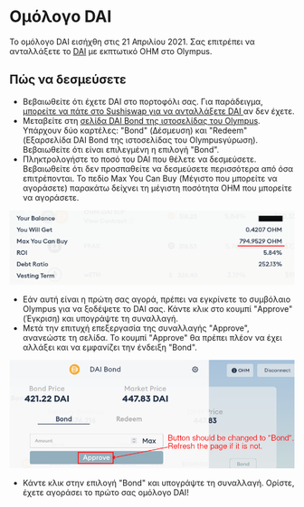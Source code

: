 # Ομόλογο DAI

Το ομόλογο DAI εισήχθη στις 21 Απριλίου 2021. Σας επιτρέπει να ανταλλάξετε το [DAI](https://www.coingecko.com/en/coins/dai) με εκπτωτικό OHM στο Olympus.

## Πώς να δεσμεύσετε

* Βεβαιωθείτε ότι έχετε DAI στο πορτοφόλι σας. Για παράδειγμα, [μπορείτε να πάτε στο Sushiswap για να ανταλλάξετε DAI ](https://app.sushi.com/swap?inputCurrency=\&outputCurrency=0x6b175474e89094c44da98b954eedeac495271d0f)αν δεν έχετε.
* Μεταβείτε στη [σελίδα DAI Bond της ιστοσελίδας του Olympus](https://app.olympusdao.finance/#/bonds/dai). Υπάρχουν δύο καρτέλες: "Bond" (Δέσμευση) και "Redeem" (Εξαρσελίδα DAI Bond της ιστοσελίδας του Olympusγύρωση). Βεβαιωθείτε ότι είναι επιλεγμένη η επιλογή "Bond".
* Πληκτρολογήστε το ποσό του DAI που θέλετε να δεσμεύσετε. Βεβαιωθείτε ότι δεν προσπαθείτε να δεσμεύσετε περισσότερα από όσα επιτρέπονται. Το πεδίο Max You Can Buy (Μέγιστο που μπορείτε να αγοράσετε) παρακάτω δείχνει τη μέγιστη ποσότητα OHM που μπορείτε να αγοράσετε.

![Μπορείτε να αγοράσετε μόνο μέχρι ένα ορισμένο ποσό OHM](<../../.gitbook/assets/image (9) (1) (1).png>)

* Εάν αυτή είναι η πρώτη σας αγορά, πρέπει να εγκρίνετε το συμβόλαιο Olympus για να ξοδέψετε το DAI σας. Κάντε κλικ στο κουμπί "Approve" (Έγκριση) και υπογράψτε τη συναλλαγή.
* Μετά την επιτυχή επεξεργασία της συναλλαγής "Approve", ανανεώστε τη σελίδα. Το κουμπί "Approve" θα πρέπει πλέον να έχει αλλάξει και να εμφανίζει την ένδειξη "Bond".

![Ανανεώστε τη σελίδα μετά τη διαδικασία έγκρισης token](<../../.gitbook/assets/image (14) (1) (1).png>)

* Κάντε κλικ στην επιλογή "Bond" και υπογράψτε τη συναλλαγή. Ορίστε, έχετε αγοράσει το πρώτο σας ομόλογο DAI!
